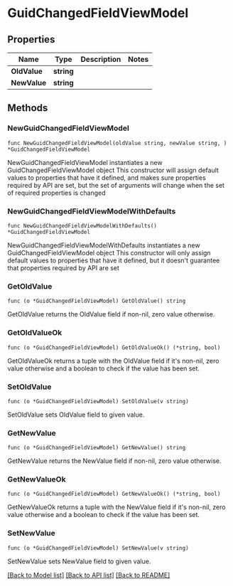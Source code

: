 # GuidChangedFieldViewModel

## Properties

Name | Type | Description | Notes
------------ | ------------- | ------------- | -------------
**OldValue** | **string** |  | 
**NewValue** | **string** |  | 

## Methods

### NewGuidChangedFieldViewModel

`func NewGuidChangedFieldViewModel(oldValue string, newValue string, ) *GuidChangedFieldViewModel`

NewGuidChangedFieldViewModel instantiates a new GuidChangedFieldViewModel object
This constructor will assign default values to properties that have it defined,
and makes sure properties required by API are set, but the set of arguments
will change when the set of required properties is changed

### NewGuidChangedFieldViewModelWithDefaults

`func NewGuidChangedFieldViewModelWithDefaults() *GuidChangedFieldViewModel`

NewGuidChangedFieldViewModelWithDefaults instantiates a new GuidChangedFieldViewModel object
This constructor will only assign default values to properties that have it defined,
but it doesn't guarantee that properties required by API are set

### GetOldValue

`func (o *GuidChangedFieldViewModel) GetOldValue() string`

GetOldValue returns the OldValue field if non-nil, zero value otherwise.

### GetOldValueOk

`func (o *GuidChangedFieldViewModel) GetOldValueOk() (*string, bool)`

GetOldValueOk returns a tuple with the OldValue field if it's non-nil, zero value otherwise
and a boolean to check if the value has been set.

### SetOldValue

`func (o *GuidChangedFieldViewModel) SetOldValue(v string)`

SetOldValue sets OldValue field to given value.


### GetNewValue

`func (o *GuidChangedFieldViewModel) GetNewValue() string`

GetNewValue returns the NewValue field if non-nil, zero value otherwise.

### GetNewValueOk

`func (o *GuidChangedFieldViewModel) GetNewValueOk() (*string, bool)`

GetNewValueOk returns a tuple with the NewValue field if it's non-nil, zero value otherwise
and a boolean to check if the value has been set.

### SetNewValue

`func (o *GuidChangedFieldViewModel) SetNewValue(v string)`

SetNewValue sets NewValue field to given value.



[[Back to Model list]](../README.md#documentation-for-models) [[Back to API list]](../README.md#documentation-for-api-endpoints) [[Back to README]](../README.md)


